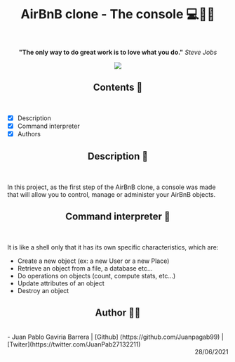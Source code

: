 <h1 align="center">AirBnB clone - The console 💻🐍🐚</h1> <br>

<div align="center">

<p><b>"The only way to do great work is to love what you do."</b> <i>Steve Jobs</i></p>

<img src= "https://www.tabbykatz.com/hbnb.png" >

</div>

<h2 align="center">Contents 📄</h2> <br>

- [x] Description
- [x] Command interpreter
- [x] Authors

<h2 align="center">Description 📑</h2> <br>

In this project, as the first step of the AirBnB clone, a console was made that will allow you to control, manage or administer your AirBnB objects.

<h2 align="center">Command interpreter 📑</h2> <br>

It is like a shell only that it has its own specific characteristics, which are:

- Create a new object (ex: a new User or a new Place)
- Retrieve an object from a file, a database etc…
- Do operations on objects (count, compute stats, etc…)
- Update attributes of an object
- Destroy an object

<h2 align="center">Author 👦🍫</h2> <br>
- Juan Pablo Gaviria Barrera | [Github] (https://github.com/Juanpagab99) | [Twiter](https://twitter.com/JuanPab27132211)
<div dir="rtl">28/06/2021</div>
